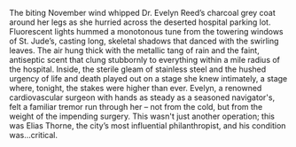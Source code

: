 The biting November wind whipped Dr. Evelyn Reed’s charcoal grey coat around her legs as she hurried across the deserted hospital parking lot.  Fluorescent lights hummed a monotonous tune from the towering windows of St. Jude’s, casting long, skeletal shadows that danced with the swirling leaves.  The air hung thick with the metallic tang of rain and the faint, antiseptic scent that clung stubbornly to everything within a mile radius of the hospital.  Inside, the sterile gleam of stainless steel and the hushed urgency of life and death played out on a stage she knew intimately, a stage where, tonight, the stakes were higher than ever.  Evelyn, a renowned cardiovascular surgeon with hands as steady as a seasoned navigator's, felt a familiar tremor run through her – not from the cold, but from the weight of the impending surgery.  This wasn't just another operation; this was Elias Thorne, the city’s most influential philanthropist, and his condition was…critical.
